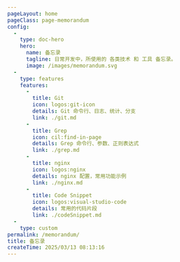 ```yaml
---
pageLayout: home
pageClass: page-memorandum
config:
  -
    type: doc-hero
    hero:
      name: 备忘录
      tagline: 日常开发中，所使用的 各类技术 和 工具 备忘录。
      image: /images/memorandum.svg
  -
    type: features
    features:
      -
        title: Git
        icon: logos:git-icon
        details: Git 命令行、日志、统计、分支
        link: ./git.md
      -
        title: Grep
        icon: cil:find-in-page
        details: Grep 命令行、参数、正则表达式
        link: ./grep.md
      -
        title: nginx
        icon: logos:nginx
        details: nginx 配置，常用功能示例
        link: ./nginx.md
      -
        title: Code Snippet
        icon: logos:visual-studio-code
        details: 常用的代码片段
        link: ./codeSnippet.md
  -
    type: custom
permalink: /memorandum/
title: 备忘录
createTime: 2025/03/13 08:13:16
---
```


<style>
.page-memorandum {
  --vp-home-hero-name-color: transparent;
  --vp-home-hero-name-background: linear-gradient(120deg, #ff8736 30%, #ffdf85);
  --vp-home-hero-image-background-image: linear-gradient(
    45deg,
    rgb(255, 246, 215) 50%,
    rgb(239, 216, 177) 50%
  );
  --vp-home-hero-image-filter: blur(44px);
}

[data-theme="dark"] .page-memorandum {
  --vp-home-hero-image-background-image: linear-gradient(
    45deg,
    rgba(255, 246, 215, 0.07) 50%,
    rgba(239, 216, 177, 0.15) 50%
  );
}
</style>